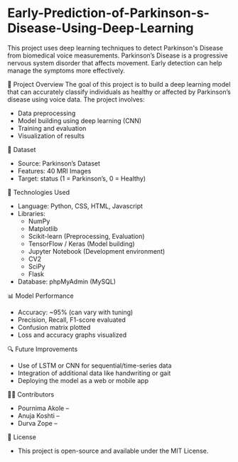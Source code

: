 # Early-Prediction-of-Parkinson-s-Disease-Using-Deep-Learning

This project uses deep learning techniques to detect Parkinson's Disease from biomedical voice measurements. Parkinson’s Disease is a progressive nervous system disorder that affects movement. Early detection can help manage the symptoms more effectively.

🧠 Project Overview
The goal of this project is to build a deep learning model that can accurately classify individuals as healthy or affected by Parkinson’s disease using voice data. The project involves:
* Data preprocessing
* Model building using deep learning (CNN)
* Training and evaluation
* Visualization of results

📂 Dataset
* Source: Parkinson’s Dataset
* Features: 40 MRI Images
* Target: status (1 = Parkinson’s, 0 = Healthy)

🧪 Technologies Used
* Language: Python, CSS, HTML, Javascript
* Libraries:
  * NumPy
  * Matplotlib
  * Scikit-learn (Preprocessing, Evaluation)
  * TensorFlow / Keras (Model building)
  * Jupyter Notebook (Development environment)
  * CV2
  * SciPy
  * Flask
 * Database: phpMyAdmin (MySQL)

📊 Model Performance
* Accuracy: ~95% (can vary with tuning)
* Precision, Recall, F1-score evaluated
* Confusion matrix plotted
* Loss and accuracy graphs visualized

🔍 Future Improvements
* Use of LSTM or CNN for sequential/time-series data
* Integration of additional data like handwriting or gait
* Deploying the model as a web or mobile app

🙋‍♀️ Contributors
* Pournima Akole –
* Anuja Koshti –
* Durva Zope –

📄 License
* This project is open-source and available under the MIT License.
